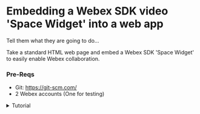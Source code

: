 [Add Webex photo]: # 
# Embedding a Webex SDK video 'Space Widget' into a web app

Tell them what they are going to do...

Take a standard HTML web page and embed a Webex SDK 'Space Widget' to easily enable Webex collaboration.
 
[Add a gif of end product]: #  

### Pre-Reqs
- Git: https://git-scm.com/
- 2 Webex accounts (One for testing)

<details>
<summary>Tutorial</summary>

# Installation

To embed a Space Widget into a web page, we first need to have a web page! A basic HTML/CSS project for the fictitious 'OneBank' company can be downloaded from GitHub, or cloned via Git:
 
## Obtain your Webex Personal Access Token 

[Click here for your Webex Access Token!](https://developer.webex.com/docs/getting-started)

or https://developer.webex.com/docs/getting-started 
 > Important: Copy Personal Access Token for later use
<br/>
 
![CleanShot-Google Chrome202207-14 at 11 17 36](https://user-images.githubusercontent.com/9085386/179029658-ecdb4a93-b1a1-47c9-8d87-4a0af12e15db.png)


## Configure

1. Clone the repository with git 
```
git clone https://github.com/Radmanded/webex-spaceWidget.git
cd /webex-spaceWidget/onebank
```

2. In the `/devnet-express-cloud-collab-code-samples/itp/collab-spark-video-sdk-widget-meet/onebank` folder

<br/>

3. Open `webex-teams.html` in an editor
  -- add your Webex personal access token and an 
  -- add an email address to a webex user that is not yourself
  -- Save the file

<br/>

4. Next make changes to onebank.html in your editor
  - Find Line 69, which defines the blue button on the page labeled 'Ask Sandy':
 `<input type='submit' value='Ask Sandy' name='submit' class='submit' onclick='' />`

<br/>

> Note: the `oneclick` handler is empty

<br/>

5. Place `window.open("webex-teams.html","","height=500,width=450")` inside the `onclick=''`

<br/>

> Example of Line 69 after change:  

```
<input type='submit' value='Ask Sandy' name='submit' class='submit' onclick='window.open("webex-teams.html","","height=500,width=450")' />

```
<br/>

#### Test Configuration

1. Open the onebank.html file in your browser
<br/>
2. Right-click on the 'Ask Sandy' button, and choose Inspect Element

> Note: You should see the window.open JavaScript code you entered above:

<br/>
3. Click 'Ask Sandy'

<br/>

4. Check to see that your pop-up window appears, and automatically starts loading the Webex Space Widget. Collaborate away!
</details>


